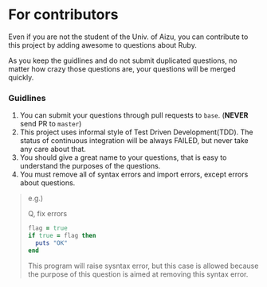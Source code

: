 # For contributors

Even if you are not the student of the Univ. of Aizu, you can contribute to this project by adding awesome to questions about Ruby.

As you keep the guidlines and do not submit duplicated questions, no matter how crazy those questions are, your questions will be merged quickly.

### Guidlines

1. You can submit your questions through pull requests to `base`. (**NEVER** send PR to `master`)
2. This project uses informal style of Test Driven Development(TDD). The status of continuous integration will be always FAILED, but never take any care about that.
3. You should give a great name to your questions, that is easy to understand the purposes of the questions.
4. You must remove all of syntax errors and import errors, except errors about questions.

> e.g.)
>
> Q, fix errors
> ```ruby
> flag = true
> if true = flag then
>   puts "OK"
> end
> ```
> This program will raise sysntax error, but this case is allowed because the purpose of this question is aimed at removing this syntax error.

